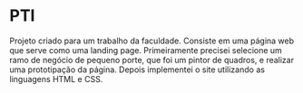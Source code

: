 # PTI
Projeto criado para um trabalho da faculdade. Consiste em uma página web que serve como uma landing page. Primeiramente precisei selecione um ramo de negócio de pequeno porte, que foi um pintor de quadros, e realizar uma prototipação da página. Depois implementei o site utilizando as linguagens HTML e CSS.

